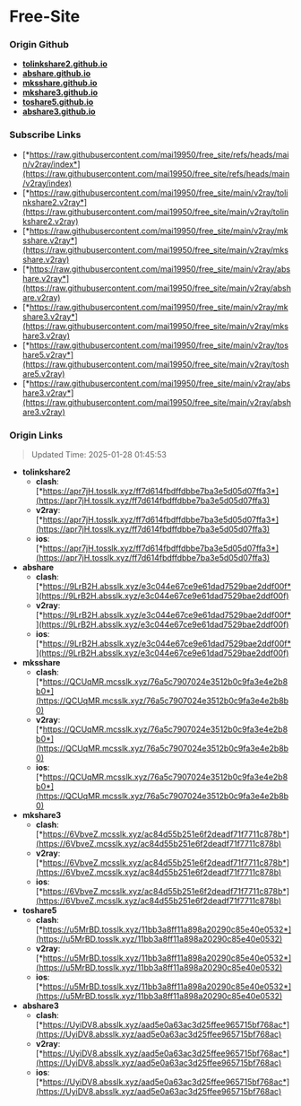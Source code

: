 # Free-Site

### Origin Github

- [**tolinkshare2.github.io**](https://github.com/tolinkshare2/tolinkshare2.github.io)
- [**abshare.github.io**](https://github.com/abshare/abshare.github.io)
- [**mksshare.github.io**](https://github.com/mksshare/mksshare.github.io)
- [**mkshare3.github.io**](https://github.com/mkshare3/mkshare3.github.io)
- [**toshare5.github.io**](https://github.com/toshare5/toshare5.github.io)
- [**abshare3.github.io**](https://github.com/abshare3/abshare3.github.io)

### Subscribe Links

- [*https://raw.githubusercontent.com/mai19950/free_site/refs/heads/main/v2ray/index*](https://raw.githubusercontent.com/mai19950/free_site/refs/heads/main/v2ray/index)
- [*https://raw.githubusercontent.com/mai19950/free_site/main/v2ray/tolinkshare2.v2ray*](https://raw.githubusercontent.com/mai19950/free_site/main/v2ray/tolinkshare2.v2ray)
- [*https://raw.githubusercontent.com/mai19950/free_site/main/v2ray/mksshare.v2ray*](https://raw.githubusercontent.com/mai19950/free_site/main/v2ray/mksshare.v2ray)
- [*https://raw.githubusercontent.com/mai19950/free_site/main/v2ray/abshare.v2ray*](https://raw.githubusercontent.com/mai19950/free_site/main/v2ray/abshare.v2ray)
- [*https://raw.githubusercontent.com/mai19950/free_site/main/v2ray/mkshare3.v2ray*](https://raw.githubusercontent.com/mai19950/free_site/main/v2ray/mkshare3.v2ray)
- [*https://raw.githubusercontent.com/mai19950/free_site/main/v2ray/toshare5.v2ray*](https://raw.githubusercontent.com/mai19950/free_site/main/v2ray/toshare5.v2ray)
- [*https://raw.githubusercontent.com/mai19950/free_site/main/v2ray/abshare3.v2ray*](https://raw.githubusercontent.com/mai19950/free_site/main/v2ray/abshare3.v2ray)

### Origin Links

> Updated Time: 2025-01-28 01:45:53

- **tolinkshare2**
  - **clash**: [*https://apr7jH.tosslk.xyz/ff7d614fbdffdbbe7ba3e5d05d07ffa3*](https://apr7jH.tosslk.xyz/ff7d614fbdffdbbe7ba3e5d05d07ffa3)
  - **v2ray**: [*https://apr7jH.tosslk.xyz/ff7d614fbdffdbbe7ba3e5d05d07ffa3*](https://apr7jH.tosslk.xyz/ff7d614fbdffdbbe7ba3e5d05d07ffa3)
  - **ios**: [*https://apr7jH.tosslk.xyz/ff7d614fbdffdbbe7ba3e5d05d07ffa3*](https://apr7jH.tosslk.xyz/ff7d614fbdffdbbe7ba3e5d05d07ffa3)
- **abshare**
  - **clash**: [*https://9LrB2H.absslk.xyz/e3c044e67ce9e61dad7529bae2ddf00f*](https://9LrB2H.absslk.xyz/e3c044e67ce9e61dad7529bae2ddf00f)
  - **v2ray**: [*https://9LrB2H.absslk.xyz/e3c044e67ce9e61dad7529bae2ddf00f*](https://9LrB2H.absslk.xyz/e3c044e67ce9e61dad7529bae2ddf00f)
  - **ios**: [*https://9LrB2H.absslk.xyz/e3c044e67ce9e61dad7529bae2ddf00f*](https://9LrB2H.absslk.xyz/e3c044e67ce9e61dad7529bae2ddf00f)
- **mksshare**
  - **clash**: [*https://QCUqMR.mcsslk.xyz/76a5c7907024e3512b0c9fa3e4e2b8b0*](https://QCUqMR.mcsslk.xyz/76a5c7907024e3512b0c9fa3e4e2b8b0)
  - **v2ray**: [*https://QCUqMR.mcsslk.xyz/76a5c7907024e3512b0c9fa3e4e2b8b0*](https://QCUqMR.mcsslk.xyz/76a5c7907024e3512b0c9fa3e4e2b8b0)
  - **ios**: [*https://QCUqMR.mcsslk.xyz/76a5c7907024e3512b0c9fa3e4e2b8b0*](https://QCUqMR.mcsslk.xyz/76a5c7907024e3512b0c9fa3e4e2b8b0)
- **mkshare3**
  - **clash**: [*https://6VbveZ.mcsslk.xyz/ac84d55b251e6f2deadf71f7711c878b*](https://6VbveZ.mcsslk.xyz/ac84d55b251e6f2deadf71f7711c878b)
  - **v2ray**: [*https://6VbveZ.mcsslk.xyz/ac84d55b251e6f2deadf71f7711c878b*](https://6VbveZ.mcsslk.xyz/ac84d55b251e6f2deadf71f7711c878b)
  - **ios**: [*https://6VbveZ.mcsslk.xyz/ac84d55b251e6f2deadf71f7711c878b*](https://6VbveZ.mcsslk.xyz/ac84d55b251e6f2deadf71f7711c878b)
- **toshare5**
  - **clash**: [*https://u5MrBD.tosslk.xyz/11bb3a8ff11a898a20290c85e40e0532*](https://u5MrBD.tosslk.xyz/11bb3a8ff11a898a20290c85e40e0532)
  - **v2ray**: [*https://u5MrBD.tosslk.xyz/11bb3a8ff11a898a20290c85e40e0532*](https://u5MrBD.tosslk.xyz/11bb3a8ff11a898a20290c85e40e0532)
  - **ios**: [*https://u5MrBD.tosslk.xyz/11bb3a8ff11a898a20290c85e40e0532*](https://u5MrBD.tosslk.xyz/11bb3a8ff11a898a20290c85e40e0532)
- **abshare3**
  - **clash**: [*https://UyiDV8.absslk.xyz/aad5e0a63ac3d25ffee965715bf768ac*](https://UyiDV8.absslk.xyz/aad5e0a63ac3d25ffee965715bf768ac)
  - **v2ray**: [*https://UyiDV8.absslk.xyz/aad5e0a63ac3d25ffee965715bf768ac*](https://UyiDV8.absslk.xyz/aad5e0a63ac3d25ffee965715bf768ac)
  - **ios**: [*https://UyiDV8.absslk.xyz/aad5e0a63ac3d25ffee965715bf768ac*](https://UyiDV8.absslk.xyz/aad5e0a63ac3d25ffee965715bf768ac)
